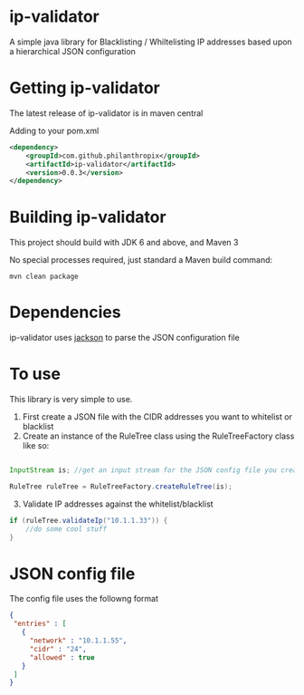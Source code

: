 ip-validator
============

A simple java library for Blacklisting / Whiltelisting IP addresses based upon a hierarchical JSON configuration

Getting ip-validator
====================

The latest release of ip-validator is in maven central

Adding to your pom.xml

```xml
<dependency>
    <groupId>com.github.philanthropix</groupId>
    <artifactId>ip-validator</artifactId>
    <version>0.0.3</version>
</dependency>
```


Building ip-validator
=====================

This project should build with JDK 6 and above, and Maven 3 

No special processes required, just standard a Maven build command:

```
mvn clean package
```

Dependencies
============

ip-validator uses [jackson](http://jackson.codehaus.org/) to parse the JSON configuration file


To use
======

This library is very simple to use.

1. First create a JSON file with the CIDR addresses you want to whitelist or blacklist
2. Create an instance of the RuleTree class using the RuleTreeFactory class like so:
```java

InputStream is; //get an input stream for the JSON config file you created 

RuleTree ruleTree = RuleTreeFactory.createRuleTree(is);

``` 

3. Validate IP addresses against the whitelist/blacklist
```java
if (ruleTree.validateIp("10.1.1.33")) {
	//do some cool stuff
}
```

JSON config file
================

The config file uses the followng format

```json
{
 "entries" : [
   {
     "network" : "10.1.1.55",
     "cidr" : "24",
     "allowed" : true
   }
 ]
}
```
